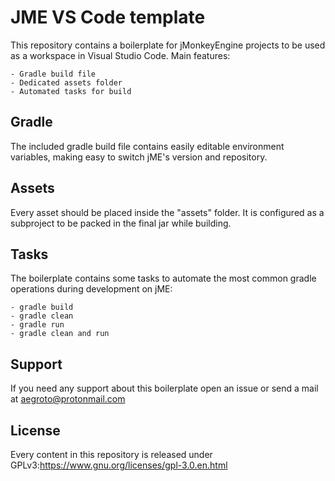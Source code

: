 # JME VS Code template

This repository contains a boilerplate for jMonkeyEngine projects to be used as a workspace in Visual Studio Code.
Main features:

    - Gradle build file
    - Dedicated assets folder
    - Automated tasks for build

## Gradle

The included gradle build file contains easily editable environment variables, making easy to switch jME's version and repository.

## Assets

Every asset should be placed inside the "assets" folder. It is configured as a subproject to be packed in the final jar while building. 

## Tasks

The boilerplate contains some tasks to automate the most common gradle operations during development on jME:

    - gradle build
    - gradle clean
    - gradle run
    - gradle clean and run

## Support

If you need any support about this boilerplate open an issue or send a mail at aegroto@protonmail.com

## License

Every content in this repository is released under GPLv3:https://www.gnu.org/licenses/gpl-3.0.en.html